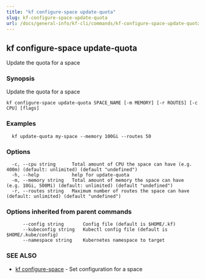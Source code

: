```yaml
---
title: "kf configure-space update-quota"
slug: kf-configure-space-update-quota
url: /docs/general-info/kf-cli/commands/kf-configure-space-update-quota/
---
```

## kf configure-space update-quota

Update the quota for a space

### Synopsis

Update the quota for a space

```
kf configure-space update-quota SPACE_NAME [-m MEMORY] [-r ROUTES] [-c CPU] [flags]
```

### Examples

```
  kf update-quota my-space --memory 100Gi --routes 50
```

### Options

```
  -c, --cpu string      Total amount of CPU the space can have (e.g. 400m) (default: unlimited) (default "undefined")
  -h, --help            help for update-quota
  -m, --memory string   Total amount of memory the space can have (e.g. 10Gi, 500Mi) (default: unlimited) (default "undefined")
  -r, --routes string   Maximum number of routes the space can have (default: unlimited) (default "undefined")
```

### Options inherited from parent commands

```
      --config string       Config file (default is $HOME/.kf)
      --kubeconfig string   Kubectl config file (default is $HOME/.kube/config)
      --namespace string    Kubernetes namespace to target
```

### SEE ALSO

* [kf configure-space](/docs/general-info/kf-cli/commands/kf-configure-space/)	 - Set configuration for a space

